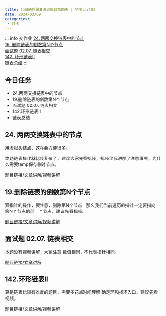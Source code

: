 ```yaml
---
title: 代码随想录算法训练营第四天 | 链表part02
date: 2024/03/09
categories:
 - 打卡
---
```

::: info 交作业
[24. 两两交换链表中的节点](/blogs/algorithm/leetcode24.md)<br/>
[19. 删除链表的倒数第N个节点](/blogs/algorithm/leetcode19.md)<br/>
[面试题 02.07. 链表相交](/blogs/algorithm/leetcode160.md)<br/>
[142. 环形链表II](/blogs/algorithm/leetcode142.md)<br/>
[链表总结](/blogs/algorithm/linked_list.md)
:::

## 今日任务 
- 24.两两交换链表中的节点
- 19.删除链表的倒数第N个节点
- 面试题 02.07. 链表相交
- 142.环形链表II
- 链表总结

## 24. 两两交换链表中的节点 
用虚拟头结点，这样会方便很多。 

本题链表操作就比较复杂了，建议大家先看视频，视频里我讲解了注意事项，为什么需要temp保存临时节点。

[题目链接/文章讲解/视频讲解](https://programmercarl.com/0024.%E4%B8%A4%E4%B8%A4%E4%BA%A4%E6%8D%A2%E9%93%BE%E8%A1%A8%E4%B8%AD%E7%9A%84%E8%8A%82%E7%82%B9.html)

## 19.删除链表的倒数第N个节点  
双指针的操作，要注意，删除第N个节点，那么我们当前遍历的指针一定要指向 第N个节点的前一个节点，建议先看视频。

[题目链接/文章讲解/视频讲解](https://programmercarl.com/0019.%E5%88%A0%E9%99%A4%E9%93%BE%E8%A1%A8%E7%9A%84%E5%80%92%E6%95%B0%E7%AC%ACN%E4%B8%AA%E8%8A%82%E7%82%B9.html)

## 面试题 02.07. 链表相交  
本题没有视频讲解，大家注意 数值相同，不代表指针相同。

[题目链接/文章讲解](https://programmercarl.com/%E9%9D%A2%E8%AF%95%E9%A2%9802.07.%E9%93%BE%E8%A1%A8%E7%9B%B8%E4%BA%A4.html)

## 142.环形链表II
算是链表比较有难度的题目，需要多花点时间理解 确定环和找环入口，建议先看视频。

[题目链接/文章讲解/视频讲解](https://programmercarl.com/0142.%E7%8E%AF%E5%BD%A2%E9%93%BE%E8%A1%A8II.html)